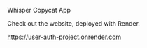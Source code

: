 Whisper Copycat App

Check out the website, deployed with Render.

https://user-auth-project.onrender.com
